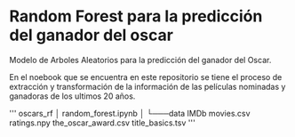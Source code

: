 # Random Forest para la predicción del ganador del oscar

Modelo de  Arboles Aleatorios para la predicción del ganador del Oscar.

En el noebook que se encuentra en este repositorio se tiene el proceso de extracción y transformación de la información de 
las películas nominadas y ganadoras de los ultimos 20 años.

'''
oscars_rf
│   random_forest.ipynb
│
└───data
        IMDb movies.csv
        ratings.npy
        the_oscar_award.csv
        title_basics.tsv
        '''
